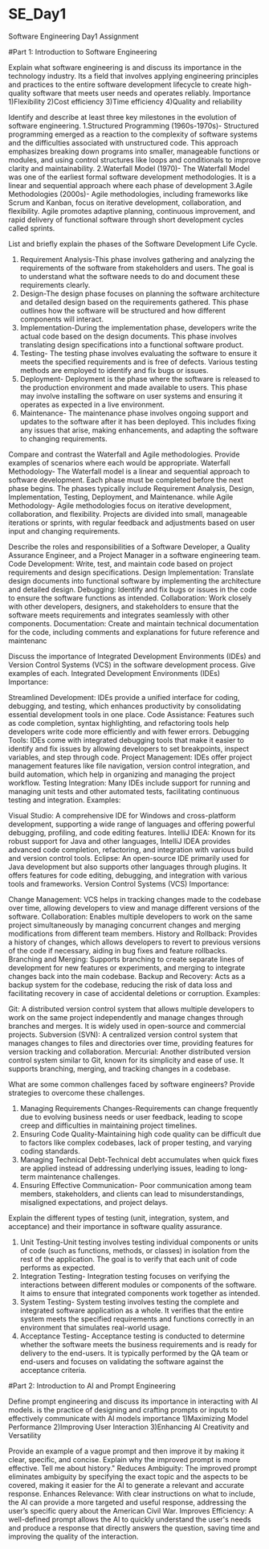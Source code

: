 # SE_Day1
Software Engineering Day1 Assignment

#Part 1: Introduction to Software Engineering

Explain what software engineering is and discuss its importance in the technology industry.
Its a field that involves applying engineering principles and practices to the entire software development lifecycle to create high-quality software that meets user needs and operates reliably.
Importance
1)Flexibility
2)Cost efficiency
3)Time efficiency
4)Quality and reliability

Identify and describe at least three key milestones in the evolution of software engineering.
1.Structured Programming (1960s-1970s)- Structured programming emerged as a reaction to the complexity of software systems and the difficulties associated with unstructured code. This approach emphasizes breaking down programs into smaller, manageable functions or modules, and using control structures like loops and conditionals to improve clarity and maintainability.
2.Waterfall Model (1970)- The Waterfall Model was one of the earliest formal software development methodologies. It is a linear and sequential approach where each phase of development 
3.Agile Methodologies (2000s)- Agile methodologies, including frameworks like Scrum and Kanban, focus on iterative development, collaboration, and flexibility. Agile promotes adaptive planning, continuous improvement, and rapid delivery of functional software through short development cycles called sprints.


List and briefly explain the phases of the Software Development Life Cycle.
1. Requirement Analysis-This phase involves gathering and analyzing the requirements of the software from stakeholders and users. The goal is to understand what the software needs to do and document these requirements clearly.
2. Design-The design phase focuses on planning the software architecture and detailed design based on the requirements gathered. This phase outlines how the software will be structured and how different components will interact.
3. Implementation-During the implementation phase, developers write the actual code based on the design documents. This phase involves translating design specifications into a functional software product.
4. Testing- The testing phase involves evaluating the software to ensure it meets the specified requirements and is free of defects. Various testing methods are employed to identify and fix bugs or issues.
5. Deployment- Deployment is the phase where the software is released to the production environment and made available to users. This phase may involve installing the software on user systems and ensuring it operates as expected in a live environment.
6. Maintenance- The maintenance phase involves ongoing support and updates to the software after it has been deployed. This includes fixing any issues that arise, making enhancements, and adapting the software to changing requirements.

Compare and contrast the Waterfall and Agile methodologies. Provide examples of scenarios where each would be appropriate.
Waterfall Methodology- The Waterfall model is a linear and sequential approach to software development. Each phase must be completed before the next phase begins. The phases typically include Requirement Analysis, Design, Implementation, Testing, Deployment, and Maintenance. while Agile Methodology- Agile methodologies focus on iterative development, collaboration, and flexibility. Projects are divided into small, manageable iterations or sprints, with regular feedback and adjustments based on user input and changing requirements.

Describe the roles and responsibilities of a Software Developer, a Quality Assurance Engineer, and a Project Manager in a software engineering team.
Code Development: Write, test, and maintain code based on project requirements and design specifications.
Design Implementation: Translate design documents into functional software by implementing the architecture and detailed design.
Debugging: Identify and fix bugs or issues in the code to ensure the software functions as intended.
Collaboration: Work closely with other developers, designers, and stakeholders to ensure that the software meets requirements and integrates seamlessly with other components.
Documentation: Create and maintain technical documentation for the code, including comments and explanations for future reference and maintenanc

Discuss the importance of Integrated Development Environments (IDEs) and Version Control Systems (VCS) in the software development process. Give examples of each.
Integrated Development Environments (IDEs)
Importance:

Streamlined Development: IDEs provide a unified interface for coding, debugging, and testing, which enhances productivity by consolidating essential development tools in one place.
Code Assistance: Features such as code completion, syntax highlighting, and refactoring tools help developers write code more efficiently and with fewer errors.
Debugging Tools: IDEs come with integrated debugging tools that make it easier to identify and fix issues by allowing developers to set breakpoints, inspect variables, and step through code.
Project Management: IDEs offer project management features like file navigation, version control integration, and build automation, which help in organizing and managing the project workflow.
Testing Integration: Many IDEs include support for running and managing unit tests and other automated tests, facilitating continuous testing and integration.
Examples:

Visual Studio: A comprehensive IDE for Windows and cross-platform development, supporting a wide range of languages and offering powerful debugging, profiling, and code editing features.
IntelliJ IDEA: Known for its robust support for Java and other languages, IntelliJ IDEA provides advanced code completion, refactoring, and integration with various build and version control tools.
Eclipse: An open-source IDE primarily used for Java development but also supports other languages through plugins. It offers features for code editing, debugging, and integration with various tools and frameworks.
Version Control Systems (VCS)
Importance:

Change Management: VCS helps in tracking changes made to the codebase over time, allowing developers to view and manage different versions of the software.
Collaboration: Enables multiple developers to work on the same project simultaneously by managing concurrent changes and merging modifications from different team members.
History and Rollback: Provides a history of changes, which allows developers to revert to previous versions of the code if necessary, aiding in bug fixes and feature rollbacks.
Branching and Merging: Supports branching to create separate lines of development for new features or experiments, and merging to integrate changes back into the main codebase.
Backup and Recovery: Acts as a backup system for the codebase, reducing the risk of data loss and facilitating recovery in case of accidental deletions or corruption.
Examples:

Git: A distributed version control system that allows multiple developers to work on the same project independently and manage changes through branches and merges. It is widely used in open-source and commercial projects.
Subversion (SVN): A centralized version control system that manages changes to files and directories over time, providing features for version tracking and collaboration.
Mercurial: Another distributed version control system similar to Git, known for its simplicity and ease of use. It supports branching, merging, and tracking changes in a codebase.

What are some common challenges faced by software engineers? Provide strategies to overcome these challenges.
1. Managing Requirements Changes-Requirements can change frequently due to evolving business needs or user feedback, leading to scope creep and difficulties in maintaining project timelines.
2. Ensuring Code Quality-Maintaining high code quality can be difficult due to factors like complex codebases, lack of proper testing, and varying coding standards.
3. Managing Technical Debt-Technical debt accumulates when quick fixes are applied instead of addressing underlying issues, leading to long-term maintenance challenges.
4. Ensuring Effective Communication- Poor communication among team members, stakeholders, and clients can lead to misunderstandings, misaligned expectations, and project delays.

Explain the different types of testing (unit, integration, system, and acceptance) and their importance in software quality assurance.
1. Unit Testing-Unit testing involves testing individual components or units of code (such as functions, methods, or classes) in isolation from the rest of the application. The goal is to verify that each unit of code performs as expected.
2. Integration Testing- Integration testing focuses on verifying the interactions between different modules or components of the software. It aims to ensure that integrated components work together as intended.
3. System Testing- System testing involves testing the complete and integrated software application as a whole. It verifies that the entire system meets the specified requirements and functions correctly in an environment that simulates real-world usage.
4. Acceptance Testing- Acceptance testing is conducted to determine whether the software meets the business requirements and is ready for delivery to the end-users. It is typically performed by the QA team or end-users and focuses on validating the software against the acceptance criteria.

#Part 2: Introduction to AI and Prompt Engineering


Define prompt engineering and discuss its importance in interacting with AI models.
is the practice of designing and crafting prompts or inputs to effectively communicate with AI models
importance
1)Maximizing Model Performance
2)Improving User Interaction
3)Enhancing AI Creativity and Versatility

Provide an example of a vague prompt and then improve it by making it clear, specific, and concise. Explain why the improved prompt is more effective.
Tell me about history."
Reduces Ambiguity: The improved prompt eliminates ambiguity by specifying the exact topic and the aspects to be covered, making it easier for the AI to generate a relevant and accurate response.
Enhances Relevance: With clear instructions on what to include, the AI can provide a more targeted and useful response, addressing the user’s specific query about the American Civil War.
Improves Efficiency: A well-defined prompt allows the AI to quickly understand the user's needs and produce a response that directly answers the question, saving time and improving the quality of the interaction.
